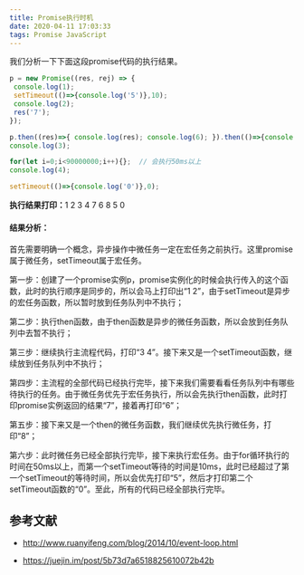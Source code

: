 ```yaml
---
title: Promise执行时机
date: 2020-04-11 17:03:33
tags: Promise JavaScript
---
```

我们分析一下下面这段promise代码的执行结果。
```js
p = new Promise((res, rej) => {
 console.log(1);
 setTimeout(()=>{console.log('5')},10);
 console.log(2);
 res('7');
});

p.then((res)=>{ console.log(res); console.log(6); }).then(()=>{console.log(8);});
console.log(3);

for(let i=0;i<90000000;i++){};  // 会执行50ms以上
console.log(4);

setTimeout(()=>{console.log('0')},0);
```
<!-- more -->
<b>执行结果打印：</b>1 2 3 4 7 6 8 5 0

#### 结果分析：
首先需要明确一个概念，异步操作中微任务一定在宏任务之前执行。这里promise属于微任务，setTimeout属于宏任务。

第一步：创建了一个promise实例p，promise实例化的时候会执行传入的这个函数，此时的执行顺序是同步的，所以会马上打印出“1 2”，由于setTimeout是异步的宏任务函数，所以暂时放到任务队列中不执行；

第二步：执行then函数，由于then函数是异步的微任务函数，所以会放到任务队列中去暂不执行；

第三步：继续执行主流程代码，打印“3 4”。接下来又是一个setTimeout函数，继续放到任务队列中不执行；

第四步：主流程的全部代码已经执行完毕，接下来我们需要看看任务队列中有哪些待执行的任务。由于微任务优先于宏任务执行，所以会先执行then函数，此时打印promise实例返回的结果“7”，接着再打印“6”；

第五步：接下来又是一个then的微任务函数，我们继续优先执行微任务，打印“8”；

第六步：此时微任务已经全部执行完毕，接下来执行宏任务。由于for循环执行的时间在50ms以上，而第一个setTimeout等待的时间是10ms，此时已经超过了第一个setTimeout的等待时间，所以会优先打印“5”，然后才打印第二个setTimeout函数的“0”。至此，所有的代码已经全部执行完毕。


## 参考文献
* http://www.ruanyifeng.com/blog/2014/10/event-loop.html

* https://juejin.im/post/5b73d7a6518825610072b42b